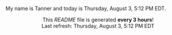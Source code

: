 My name is Tanner and today is Thursday, August 3, 5:12 PM EDT.

<p align="center">This <i>README</i> file is generated <b>every 3 hours</b>!</br>Last refresh: Thursday, August 3, 5:12 PM EDT<br /></p>

